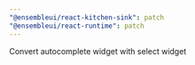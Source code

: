 ```yaml
---
"@ensembleui/react-kitchen-sink": patch
"@ensembleui/react-runtime": patch
---
```


Convert autocomplete widget with select widget
